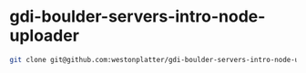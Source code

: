 gdi-boulder-servers-intro-node-uploader
=======================================


```sh
git clone git@github.com:westonplatter/gdi-boulder-servers-intro-node-uploader.git node_site
```
